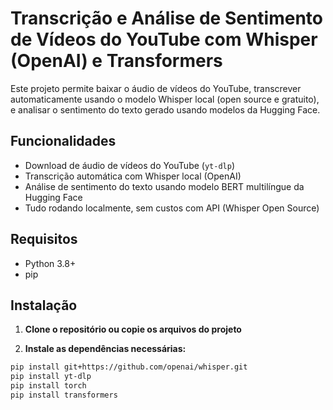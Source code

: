 # Transcrição e Análise de Sentimento de Vídeos do YouTube com Whisper (OpenAI) e Transformers

Este projeto permite baixar o áudio de vídeos do YouTube, transcrever automaticamente usando o modelo Whisper local (open source e gratuito), e analisar o sentimento do texto gerado usando modelos da Hugging Face.

## Funcionalidades

- Download de áudio de vídeos do YouTube (`yt-dlp`)
- Transcrição automática com Whisper local (OpenAI)
- Análise de sentimento do texto usando modelo BERT multilíngue da Hugging Face
- Tudo rodando localmente, sem custos com API (Whisper Open Source)

## Requisitos

- Python 3.8+
- pip

## Instalação

1. **Clone o repositório ou copie os arquivos do projeto**

2. **Instale as dependências necessárias:**

```bash
pip install git+https://github.com/openai/whisper.git
pip install yt-dlp
pip install torch
pip install transformers
